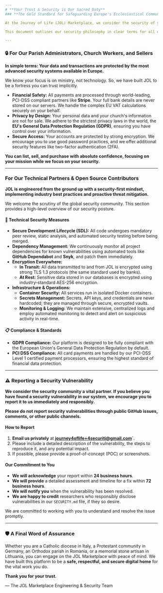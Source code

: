 ```yaml
---
# **Your Trust & Security is Our Sacred Duty**
### **The Gold Standard for Safeguarding Europe's Ecclesiastical Community**

At the Journey of Life (JOL) Marketplace, we consider the security of your information and the integrity of our platform not just a technical requirement, but a **sacred commitment**. We serve as the digital gathering place for the body of Christ across nations and denominations, and we hold that responsibility with the utmost seriousness.

This document outlines our security philosophy in clear terms for all our valued users and technical contributors.

---
```


### **🔒 For Our Parish Administrators, Church Workers, and Sellers**

**In simple terms: Your data and transactions are protected by the most advanced security systems available in Europe.**

We know your focus is on ministry, not technology. So, we have built JOL to be a fortress you can trust implicitly.

*   **Financial Safety:** All payments are processed through world-leading, PCI-DSS compliant partners like **Stripe**. Your full bank details are never stored on our servers. We handle the complex EU VAT calculations securely on your behalf.
*   **Privacy by Design:** Your personal data and your church's information are not for sale. We adhere to the strictest privacy laws in the world, the **EU's General Data Protection Regulation (GDPR)**, ensuring you have control over your information.
*   **Secure Access:** Your accounts are protected by strong encryption. We encourage you to use good password practices, and we offer additional security features like two-factor authentication (2FA).

**You can list, sell, and purchase with absolute confidence, focusing on your mission while we focus on your security.**

---

### **For Our Technical Partners & Open Source Contributors**

**JOL is engineered from the ground up with a security-first mindset, implementing industry best practices and proactive threat mitigation.**

We welcome the scrutiny of the global security community. This section provides a high-level overview of our security posture.

#### **🔧 Technical Security Measures**

*   **Secure Development Lifecycle (SDL):** All code undergoes mandatory peer review, static analysis, and automated security testing before being merged.
*   **Dependency Management:** We continuously monitor all project dependencies for known vulnerabilities using automated tools like **GitHub Dependabot** and **Snyk**, and patch them immediately.
*   **Encryption Everywhere:**
    *   **In Transit:** All data transmitted to and from JOL is encrypted using strong TLS 1.3 protocols (the same standard used by banks).
    *   **At Rest:** Sensitive data stored in our databases is encrypted using industry-standard AES-256 encryption.
*   **Infrastructure & Operations:**
    *   **Container Security:** All services run in isolated Docker containers.
    *   **Secrets Management:** Secrets, API keys, and credentials are never hardcoded; they are managed through secure, encrypted vaults.
    *   **Monitoring & Logging:** We maintain extensive, centralized logs and employ automated monitoring to detect and alert on suspicious activity in real-time.

#### **📋 Compliance & Standards**

*   **GDPR Compliance:** Our platform is designed to be fully compliant with the European Union's General Data Protection Regulation by default.
*   **PCI DSS Compliance:** All card payments are handled by our PCI-DSS Level 1 certified payment processors, ensuring the highest standard of financial data protection.

---

### **⚠️ Reporting a Security Vulnerability**

**We consider the security community a vital partner. If you believe you have found a security vulnerability in our system, we encourage you to report it to us immediately and responsibly.**

**Please do not report security vulnerabilities through public GitHub issues, comments, or other public channels.**

#### **How to Report**

1.  **Email us privately** at **journey4oflife+4securiti@gmail.com`**.
2.  Please include a detailed description of the vulnerability, the steps to reproduce it, and any potential impact.
3.  If possible, please provide a proof-of-concept (POC) or screenshots.

#### **Our Commitment to You**

*   **We will acknowledge** your report within **24 business hours**.
*   **We will provide** a detailed assessment and timeline for a fix within **72 business hours**.
*   **We will notify you** when the vulnerability has been resolved.
*   **We are happy to credit** researchers who responsibly disclose vulnerabilities in our `SECURITY.md` file, if they so desire.

We are committed to working with you to understand and resolve the issue promptly.

---

### **🛡️ A Final Word of Assurance**

Whether you are a Catholic diocese in Italy, a Protestant community in Germany, an Orthodox parish in Romania, or a memorial stone artisan in Lithuania, you can engage on the JOL Marketplace with peace of mind. We have built this platform to be a **safe, respectful, and secure digital home** for the vital work you do.

**Thank you for your trust.**

— The JOL Marketplace Engineering & Security Team
